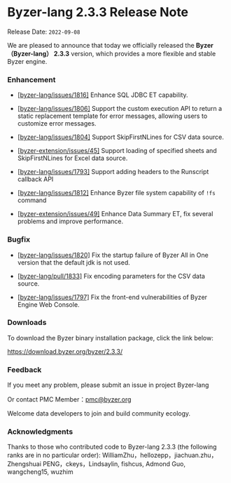 # Byzer-lang 2.3.3 Release Note

Release Date: `2022-09-08`

We are pleased to announce that today we officially released the **Byzer（Byzer-lang） 2.3.3**  version, which provides a more flexible and stable Byzer engine.

### Enhancement

- [[byzer-lang/issues/1816\]](https://github.com/byzer-org/byzer-lang/issues/1816) Enhance SQL JDBC ET capability.

- [[byzer-lang/issues/1806\]](https://github.com/byzer-org/byzer-lang/issues/1806) Support the custom execution API to return a static replacement template for error messages, allowing users to customize error messages.

- [[byzer-lang/issues/1804\]](https://github.com/byzer-org/byzer-lang/issues/1804) Support SkipFirstNLines for CSV data source.

- [[byzer-extension/issues/45\]](https://github.com/byzer-org/byzer-extension/issues/45) Support loading of specified sheets and SkipFirstNLines for Excel data source.

- [[byzer-lang/issues/1793\]](https://github.com/byzer-org/byzer-lang/issues/1793) Support adding headers to the Runscript callback API

- [[byzer-lang/issues/1812\]](https://github.com/byzer-org/byzer-lang/issues/1812) Enhance Byzer file system capability of `!fs` command

- [[byzer-extension/issues/49\]](https://github.com/byzer-org/byzer-extension/issues/49) Enhance Data Summary ET, fix several problems and improve performance.

### Bugfix

- [[byzer-lang/issues/1820\]](https://github.com/byzer-org/byzer-lang/issues/1820)  Fix the startup failure of Byzer All in One version that the default jdk is not used.

- [[byzer-lang/pull/1833\]](https://github.com/byzer-org/byzer-lang/pull/1833)  Fix encoding parameters for the CSV data source.

- [[byzer-lang/issues/1797\]](https://github.com/byzer-org/byzer-lang/issues/1797) Fix the front-end vulnerabilities of Byzer Engine Web Console.

### Downloads

To download the Byzer binary installation package, click the link below:

https://download.byzer.org/byzer/2.3.3/

### Feedback

If you meet any problem, please submit an issue in project Byzer-lang

Or contact PMC Member：pmc@byzer.org

Welcome data developers to join and build community ecology.

### Acknowledgments

Thanks to those who contributed code to Byzer-lang 2.3.3 (the following ranks are in no particular order): WilliamZhu，hellozepp，jiachuan.zhu，Zhengshuai PENG，ckeys，Lindsaylin, fishcus, Admond Guo, wangcheng15, wuzhim
